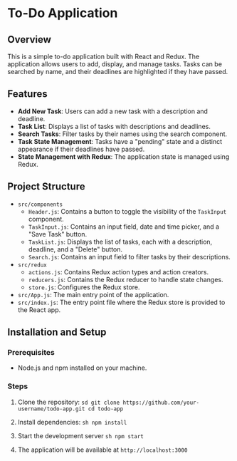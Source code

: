 # To-Do Application

## Overview

This is a simple to-do application built with React and Redux. The application allows users to add, display, and manage tasks. Tasks can be searched by name, and their deadlines are highlighted if they have passed.

## Features

- **Add New Task**: Users can add a new task with a description and deadline.
- **Task List**: Displays a list of tasks with descriptions and deadlines.
- **Search Tasks**: Filter tasks by their names using the search component.
- **Task State Management**: Tasks have a "pending" state and a distinct appearance if their deadlines have passed.
- **State Management with Redux**: The application state is managed using Redux.

## Project Structure

- `src/components`
  - `Header.js`: Contains a button to toggle the visibility of the `TaskInput` component.
  - `TaskInput.js`: Contains an input field, date and time picker, and a "Save Task" button.
  - `TaskList.js`: Displays the list of tasks, each with a description, deadline, and a "Delete" button.
  - `Search.js`: Contains an input field to filter tasks by their descriptions.
- `src/redux`
  - `actions.js`: Contains Redux action types and action creators.
  - `reducers.js`: Contains the Redux reducer to handle state changes.
  - `store.js`: Configures the Redux store.
- `src/App.js`: The main entry point of the application.
- `src/index.js`: The entry point file where the Redux store is provided to the React app.

## Installation and Setup

### Prerequisites

- Node.js and npm installed on your machine.

### Steps

1. Clone the repository:
    ``sd
        git clone https://github.com/your-username/todo-app.git
        cd todo-app
    ``
2. Install dependencies:
    ``sh
        npm install
    ``
3. Start the development server
    ``sh
        npm start
    ``

4. The application will be available at `http://localhost:3000`